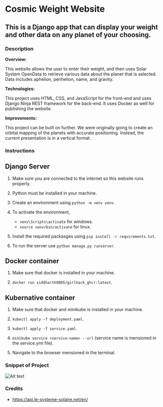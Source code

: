 # Cosmic Weight Website
## This is a Django app that can display your weight and other data on any planet of your choosing.

### Description
**Overview:**<br>

This website allows the user to enter their weight, and then uses Solar System OpenData to retrieve various data about the planet
that is selected. Data includes aphelion, perihelion, name, and gravity.

**Technologies:**<br>

This project uses HTML, CSS, and JavaScript for the front-end and uses Django Ninja REST framework for the back-end. It uses Docker as well for publishing the website.

**Improvements:**<br>

This project can be built on further. We were originally going to create an orbital mapping of the planets with accurate positioning. Instead, the current presentation is in a vertical format.

### Instructions

## Django Server 

1. Make sure you are connected to the internet so this website runs properly.

2. Python must be installed in your machine.

3. Create an environment using `python -m venv venv`.

4. To activate the environment, 
    - `venv\Scripts\activate` for windows. 
    - `source venv/bin/activate` for linux.

5. Install the required packasges using `pip install -r requirements.txt`.

6. To run the server use `python manage.py runserver`.

## Docker container

1. Make sure that docker is installed in your machine.

2. `docker run siddharth9805/girlhack_ghcr:latest`.

## Kubernative container

1. Make sure that docker and minikube is installed in your machine.

2. `kubectl apply -f deployment.yaml`.

3. `kubectl apply -f service.yaml`.

4. `minikube service <service-name> --url` (service name is mensioned in the service.yml file).

5. Navigate to the browser mensioned in the terminal.


### Snippet of Project

![Alt text](screenshot_page.png)

### Credits

- https://api.le-systeme-solaire.net/en/


